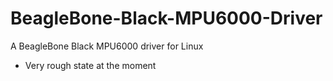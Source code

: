 BeagleBone-Black-MPU6000-Driver
===============================

A BeagleBone Black MPU6000 driver for Linux

-  Very rough state at the moment
